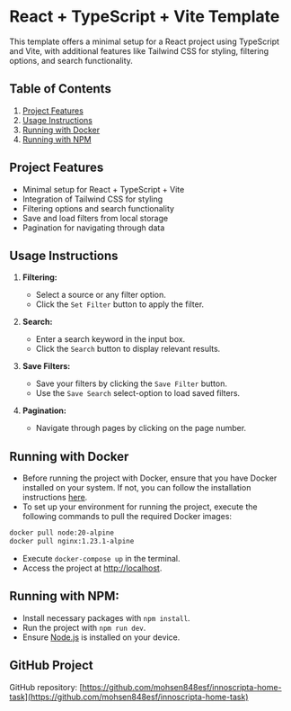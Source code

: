# React + TypeScript + Vite Template

This template offers a minimal setup for a React project using TypeScript and Vite, with additional features like Tailwind CSS for styling, filtering options, and search functionality.

## Table of Contents

1. [Project Features](#project-features)
2. [Usage Instructions](#usage-instructions)
3. [Running with Docker](#running-with-docker)
4. [Running with NPM](#running-with-npm)


## Project Features

- Minimal setup for React + TypeScript + Vite
- Integration of Tailwind CSS for styling
- Filtering options and search functionality
- Save and load filters from local storage
- Pagination for navigating through data


## Usage Instructions

1. **Filtering:**
   - Select a source or any filter option.
   - Click the `Set Filter` button to apply the filter.

2. **Search:**
   - Enter a search keyword in the input box.
   - Click the `Search` button to display relevant results.

3. **Save Filters:**
   - Save your filters by clicking the `Save Filter` button.
   - Use the `Save Search` select-option to load saved filters.

4. **Pagination:**
   - Navigate through pages by clicking on the page number.


## Running with Docker

- Before running the project with Docker, ensure that you have Docker installed on your system. If not, you can follow the installation instructions [here](https://docs.docker.com/get-docker/).
- To set up your environment for running the project, execute the following commands to pull the required Docker images:

```bash
docker pull node:20-alpine
docker pull nginx:1.23.1-alpine
```
   - Execute `docker-compose up` in the terminal.
   - Access the project at [http://localhost](http://localhost).

## Running with NPM:
   - Install necessary packages with `npm install`.
   - Run the project with `npm run dev`.
   - Ensure [Node.js](https://nodejs.org/en/download) is installed on your device.


## GitHub Project

GitHub repository: [https://github.com/mohsen848esf/innoscripta-home-task](https://github.com/mohsen848esf/innoscripta-home-task)
